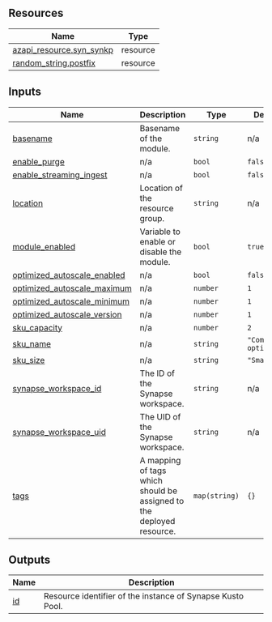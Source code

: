 <!-- BEGIN_TF_DOCS -->
## Resources

| Name | Type |
|------|------|
| [azapi_resource.syn_synkp](https://registry.terraform.io/providers/Azure/azapi/latest/docs/resources/resource) | resource |
| [random_string.postfix](https://registry.terraform.io/providers/hashicorp/random/latest/docs/resources/string) | resource |

## Inputs

| Name | Description | Type | Default | Required |
|------|-------------|------|---------|:--------:|
| <a name="input_basename"></a> [basename](#input\_basename) | Basename of the module. | `string` | n/a | yes |
| <a name="input_enable_purge"></a> [enable\_purge](#input\_enable\_purge) | n/a | `bool` | `false` | no |
| <a name="input_enable_streaming_ingest"></a> [enable\_streaming\_ingest](#input\_enable\_streaming\_ingest) | n/a | `bool` | `false` | no |
| <a name="input_location"></a> [location](#input\_location) | Location of the resource group. | `string` | n/a | yes |
| <a name="input_module_enabled"></a> [module\_enabled](#input\_module\_enabled) | Variable to enable or disable the module. | `bool` | `true` | no |
| <a name="input_optimized_autoscale_enabled"></a> [optimized\_autoscale\_enabled](#input\_optimized\_autoscale\_enabled) | n/a | `bool` | `false` | no |
| <a name="input_optimized_autoscale_maximum"></a> [optimized\_autoscale\_maximum](#input\_optimized\_autoscale\_maximum) | n/a | `number` | `1` | no |
| <a name="input_optimized_autoscale_minimum"></a> [optimized\_autoscale\_minimum](#input\_optimized\_autoscale\_minimum) | n/a | `number` | `1` | no |
| <a name="input_optimized_autoscale_version"></a> [optimized\_autoscale\_version](#input\_optimized\_autoscale\_version) | n/a | `number` | `1` | no |
| <a name="input_sku_capacity"></a> [sku\_capacity](#input\_sku\_capacity) | n/a | `number` | `2` | no |
| <a name="input_sku_name"></a> [sku\_name](#input\_sku\_name) | n/a | `string` | `"Compute optimized"` | no |
| <a name="input_sku_size"></a> [sku\_size](#input\_sku\_size) | n/a | `string` | `"Small"` | no |
| <a name="input_synapse_workspace_id"></a> [synapse\_workspace\_id](#input\_synapse\_workspace\_id) | The ID of the Synapse workspace. | `string` | n/a | yes |
| <a name="input_synapse_workspace_uid"></a> [synapse\_workspace\_uid](#input\_synapse\_workspace\_uid) | The UID of the Synapse workspace. | `string` | n/a | yes |
| <a name="input_tags"></a> [tags](#input\_tags) | A mapping of tags which should be assigned to the deployed resource. | `map(string)` | `{}` | no |

## Outputs

| Name | Description |
|------|-------------|
| <a name="output_id"></a> [id](#output\_id) | Resource identifier of the instance of Synapse Kusto Pool. |
<!-- END_TF_DOCS -->